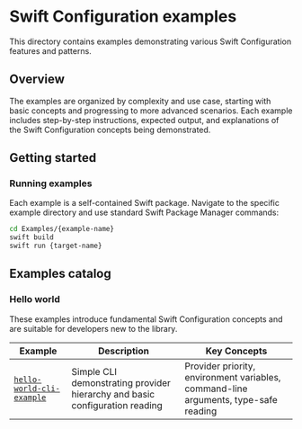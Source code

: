 # Swift Configuration examples

This directory contains examples demonstrating various Swift Configuration features and patterns.

## Overview

The examples are organized by complexity and use case, starting with basic concepts and progressing to more advanced scenarios. Each example includes step-by-step instructions, expected output, and explanations of the Swift Configuration concepts being demonstrated.

## Getting started

### Running examples

Each example is a self-contained Swift package. Navigate to the specific example directory and use standard Swift Package Manager commands:

```zsh
cd Examples/{example-name}
swift build
swift run {target-name}
```

## Examples catalog

### Hello world

These examples introduce fundamental Swift Configuration concepts and are suitable for developers new to the library.

| Example | Description | Key Concepts |
|---------|-------------|--------------|
| [`hello-world-cli-example`](hello-world-cli-example/) | Simple CLI demonstrating provider hierarchy and basic configuration reading | Provider priority, environment variables, command-line arguments, type-safe reading |
